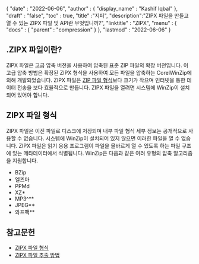 {
  "date" : "2022-06-06",
  "author" : {
    "display_name" : "Kashif Iqbal"
},
  "draft" : "false",
  "toc" : true,
  "title" :"지퍼",
  "description":"ZIPX 파일을 만들고 열 수 있는 ZIPX 파일 및 API란 무엇입니까?",
  "linktitle" : "ZIPX",
  "menu" : {
    "docs" : {
      "parent" : "compression"
}
},
  "lastmod" : "2022-06-06"
}

## .ZIPX 파일이란?

ZIPX 파일은 고급 압축 버전을 사용하여 압축된 표준 ZIP 파일의 확장 버전입니다. 이 고급 압축 방법은 확장된 ZIPX 형식을 사용하여 모든 파일을 압축하는 CorelWinZip에 의해 개발되었습니다. ZIPX 파일은 [ZIP 파일 형식](/ko/compression/zip/)보다 크기가 작으며 인터넷을 통한 데이터 전송을 보다 효율적으로 만듭니다. ZIPX 파일을 열려면 시스템에 WinZip이 설치되어 있어야 합니다.

## ZIPX 파일 형식

ZIPX 파일은 이진 파일로 디스크에 저장되며 내부 파일 형식 세부 정보는 공개적으로 사용할 수 없습니다. 시스템에 WinZip이 설치되어 있지 않으면 이러한 파일을 열 수 없습니다. ZIPX 파일은 읽기 응용 프로그램이 파일을 올바르게 열 수 있도록 하는 파일 구조에 있는 메타데이터에서 식별됩니다. WinZip은 다음과 같은 여러 유형의 압축 알고리즘을 지원합니다.

* BZip
* 엘즈마
* PPMd
* XZ*
* MP3^**
* JPEG**
* 와프팩**

## 참고문헌

* [ZIPX 파일 형식](https://kb.corel.com/en/125951)
* [ZIPX 파일 추출 방법](https://answers.microsoft.com/en-us/windows/forum/all/i-want-to-extract-zipx-files/32827ca4-ceec-4faf-93d9-d9ecffb1fb41)

